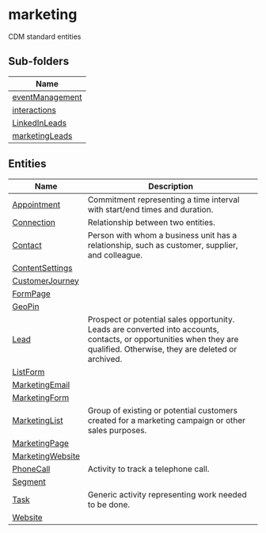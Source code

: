 
# marketing

CDM standard entities  

## Sub-folders

|Name|
|---|
|[eventManagement](eventManagement/README.md)|
|[interactions](interactions/README.md)|
|[LinkedInLeads](LinkedInLeads/README.md)|
|[marketingLeads](marketingLeads/README.md)|




## Entities

|Name|Description|
|---|---|
|[Appointment](Appointment.cdm.json)|Commitment representing a time interval with start/end times and duration.|
|[Connection](Connection.cdm.json)|Relationship between two entities.|
|[Contact](Contact.cdm.json)|Person with whom a business unit has a relationship, such as customer, supplier, and colleague.|
|[ContentSettings](ContentSettings.cdm.json)||
|[CustomerJourney](CustomerJourney.cdm.json)||
|[FormPage](FormPage.cdm.json)||
|[GeoPin](GeoPin.cdm.json)||
|[Lead](Lead.cdm.json)|Prospect or potential sales opportunity. Leads are converted into accounts, contacts, or opportunities when they are qualified. Otherwise, they are deleted or archived.|
|[ListForm](ListForm.cdm.json)||
|[MarketingEmail](MarketingEmail.cdm.json)||
|[MarketingForm](MarketingForm.cdm.json)||
|[MarketingList](MarketingList.cdm.json)|Group of existing or potential customers created for a marketing campaign or other sales purposes.|
|[MarketingPage](MarketingPage.cdm.json)||
|[MarketingWebsite](MarketingWebsite.cdm.json)||
|[PhoneCall](PhoneCall.cdm.json)|Activity to track a telephone call.|
|[Segment](Segment.cdm.json)||
|[Task](Task.cdm.json)|Generic activity representing work needed to be done.|
|[Website](Website.cdm.json)||
